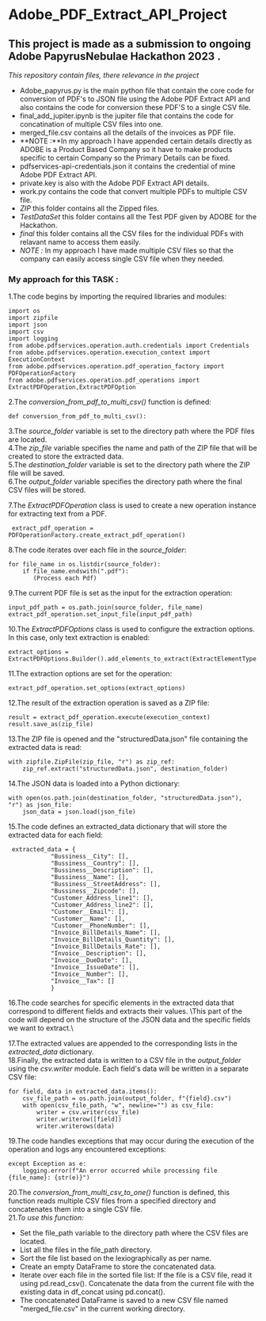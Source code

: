# Adobe_PDF_Extract_API_Project
## This project is made as a submission to ongoing Adobe PapyrusNebulae Hackathon 2023 .
*This repository contain files, there relevance in the project* 
* Adobe_papyrus.py is the main python file that contain the core code for conversion of PDF's to JSON file using the Adobe PDF Extract API and also contains the code for conversion these PDF'S to a single CSV file.
* final_add_jupiter.ipynb is the jupiter file that contains the code for concatination of multiple CSV files into one.
* merged_file.csv contains all the details of the invoices as PDF file.
* **NOTE :**In my approach I have appended certain details directly as ADOBE is a Product Based Company so it have to make products specific to certain Company so the Primary Details can be fixed.
* pdfservices-api-credentials.json it contains the credential of mine Adobe PDF Extract API.
* private.key is also with the Adobe PDF Extract API details.
* work.py contains the code that convert multiple PDFs to multiple CSV file.
* *ZIP* this folder contains all the Zipped files.
* *TestDataSet* this folder contains all the Test PDF given by ADOBE for the Hackathon.
* *final* this folder contains all the CSV files for the individual PDFs with relavant name to access them easily.
* *NOTE :* In my approach I have made multiple CSV files so that the company can easily access single CSV file when they needed. 
### My approach for this TASK :
1.The code begins by importing the required libraries and modules:\
    <sub>
    
    import os
    import zipfile
    import json
    import csv
    import logging
    from adobe.pdfservices.operation.auth.credentials import Credentials
    from adobe.pdfservices.operation.execution_context import ExecutionContext
    from adobe.pdfservices.operation.pdf_operation_factory import PDFOperationFactory
    from adobe.pdfservices.operation.pdf_operations import ExtractPDFOperation,ExtractPDFOption

    
2.The *conversion_from_pdf_to_multi_csv()* function is defined:\
    <sub>
    
    def conversion_from_pdf_to_multi_csv():
    
   
    
3.The *source_folder* variable is set to the directory path where the PDF files are located.\
4.The *zip_file* variable specifies the name and path of the ZIP file that will be created to store the extracted data.\
5.The *destination_folder* variable is set to the directory path where the ZIP file will be saved. \
6.The *output_folder* variable specifies the directory path where the final CSV files will be stored. 

7.The *ExtractPDFOperation* class is used to create a new operation instance for extracting text from a PDF. 
     <sub>
     
     extract_pdf_operation = PDFOperationFactory.create_extract_pdf_operation()

 


8.The code iterates over each file in the *source_folder*:
    <sub>
    
        
    for file_name in os.listdir(source_folder):
        if file_name.endswith(".pdf"):
           (Process each Pdf)



9.The current PDF file is set as the input for the extraction operation:
    <sub>
    
    
    input_pdf_path = os.path.join(source_folder, file_name)
    extract_pdf_operation.set_input_file(input_pdf_path)


10.The *ExtractPDFOptions* class is used to configure the extraction options. In this case, only text extraction is enabled:
    <sub>
    
    extract_options = ExtractPDFOptions.Builder().add_elements_to_extract(ExtractElementType.TEXT).build()



11.The extraction options are set for the operation:
    <sub>

    extract_pdf_operation.set_options(extract_options)


12.The result of the extraction operation is saved as a ZIP file:\
    <sub>
    
    result = extract_pdf_operation.execute(execution_context)
    result.save_as(zip_file)


13.The ZIP file is opened and the "structuredData.json" file containing the extracted data is read:
    <sub>
        
    with zipfile.ZipFile(zip_file, "r") as zip_ref:
        zip_ref.extract("structuredData.json", destination_folder)

    
14.The JSON data is loaded into a Python dictionary:
    <sub>
        
    with open(os.path.join(destination_folder, "structuredData.json"), "r") as json_file:
        json_data = json.load(json_file)


    
15.The code defines an extracted_data dictionary that will store the extracted data for each field:
    <sub>
    
     extracted_data = {
                "Bussiness__City": [],
                "Bussiness__Country": [],
                "Bussiness__Description": [],
                "Bussiness__Name": [],
                "Bussiness__StreetAddress": [],
                "Bussiness__Zipcode": [],
                "Customer_Address_line1": [],
                "Customer_Address_line2": [],
                "Customer__Email": [],
                "Customer__Name": [],
                "Customer__PhoneNumber": [],
                "Invoice_BillDetails_Name": [],
                "Invoice_BillDetails_Quantity": [],
                "Invoice_BillDetails_Rate": [],
                "Invoice__Description": [],
                "Invoice__DueDate": [],
                "Invoice__IssueDate": [],
                "Invoice__Number": [],
                "Invoice__Tax": []
                }
                
                
16.The code searches for specific elements in the extracted data that correspond to different fields and extracts their values. \This part of the code will depend on the structure of the JSON data and the specific fields we want to extract.\

17.The extracted values are appended to the corresponding lists in the *extracted_data* dictionary.\
18.Finally, the extracted data is written to a CSV file in the *output_folder* using the *csv.writer* module. Each field's data will be written in a separate CSV file:
    <sub>
    
    for field, data in extracted_data.items():
        csv_file_path = os.path.join(output_folder, f"{field}.csv")
        with open(csv_file_path, "w", newline="") as csv_file:
            writer = csv.writer(csv_file)
            writer.writerow([field])
            writer.writerows(data)

            
19.The code handles exceptions that may occur during the execution of the operation and logs any encountered exceptions:
    <sub>
    
    except Exception as e:
        logging.error(f"An error occurred while processing file {file_name}: {str(e)}")

        
        
20.The *conversion_from_multi_csv_to_one()* function is defined, this function reads multiple CSV files from a specified directory and concatenates them into a 
    single CSV file.\
21.*To use this function:*
  * Set the file_path variable to the directory path where the CSV files are located.
  * List all the files in the file_path directory.
  * Sort the file list based on the lexiographically as per name.
  * Create an empty DataFrame to store the concatenated data.
  * Iterate over each file in the sorted file list:
    If the file is a CSV file, read it using pd.read_csv().
    Concatenate the data from the current file with the existing data in df_concat using 
    pd.concat().
  * The concatenated DataFrame is saved to a new CSV file named "merged_file.csv" in the 
    current working directory.
